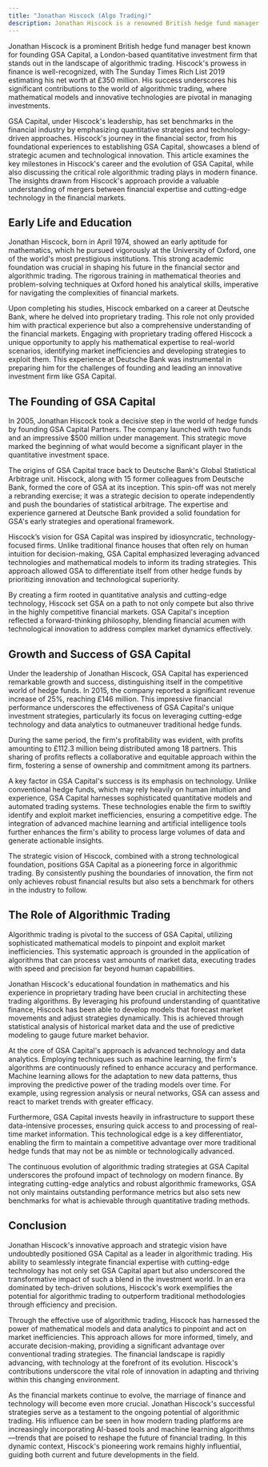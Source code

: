 ```yaml
---
title: "Jonathan Hiscock (Algo Trading)"
description: Jonathan Hiscock is a renowned British hedge fund manager and founder of GSA Capital, a leading London-based quantitative investment firm excelling in algorithmic trading. Esteemed for his financial acumen, Hiscock's net worth was estimated at £350 million by The Sunday Times Rich List 2019. With a strong foundation in mathematics from the University of Oxford, Hiscock developed his expertise at Deutsche Bank before establishing GSA Capital in 2005. The firm, which emphasizes quantitative strategies and cutting-edge technology, has achieved extraordinary growth and success under Hiscock's leadership. This article explores Hiscock's journey, the founding and growth of GSA Capital, and the pivotal role of algorithmic trading in modern finance.
---
```






Jonathan Hiscock is a prominent British hedge fund manager best known for founding GSA Capital, a London-based quantitative investment firm that stands out in the landscape of algorithmic trading. Hiscock's prowess in finance is well-recognized, with The Sunday Times Rich List 2019 estimating his net worth at £350 million. His success underscores his significant contributions to the world of algorithmic trading, where mathematical models and innovative technologies are pivotal in managing investments.

GSA Capital, under Hiscock's leadership, has set benchmarks in the financial industry by emphasizing quantitative strategies and technology-driven approaches. Hiscock's journey in the financial sector, from his foundational experiences to establishing GSA Capital, showcases a blend of strategic acumen and technological innovation. This article examines the key milestones in Hiscock's career and the evolution of GSA Capital, while also discussing the critical role algorithmic trading plays in modern finance. The insights drawn from Hiscock's approach provide a valuable understanding of mergers between financial expertise and cutting-edge technology in the financial markets.


## Early Life and Education

Jonathan Hiscock, born in April 1974, showed an early aptitude for mathematics, which he pursued vigorously at the University of Oxford, one of the world's most prestigious institutions. This strong academic foundation was crucial in shaping his future in the financial sector and algorithmic trading. The rigorous training in mathematical theories and problem-solving techniques at Oxford honed his analytical skills, imperative for navigating the complexities of financial markets.

Upon completing his studies, Hiscock embarked on a career at Deutsche Bank, where he delved into proprietary trading. This role not only provided him with practical experience but also a comprehensive understanding of the financial markets. Engaging with proprietary trading offered Hiscock a unique opportunity to apply his mathematical expertise to real-world scenarios, identifying market inefficiencies and developing strategies to exploit them. This experience at Deutsche Bank was instrumental in preparing him for the challenges of founding and leading an innovative investment firm like GSA Capital.


## The Founding of GSA Capital

In 2005, Jonathan Hiscock took a decisive step in the world of hedge funds by founding GSA Capital Partners. The company launched with two funds and an impressive $500 million under management. This strategic move marked the beginning of what would become a significant player in the quantitative investment space.

The origins of GSA Capital trace back to Deutsche Bank's Global Statistical Arbitrage unit. Hiscock, along with 15 former colleagues from Deutsche Bank, formed the core of GSA at its inception. This spin-off was not merely a rebranding exercise; it was a strategic decision to operate independently and push the boundaries of statistical arbitrage. The expertise and experience garnered at Deutsche Bank provided a solid foundation for GSA's early strategies and operational framework.

Hiscock’s vision for GSA Capital was inspired by idiosyncratic, technology-focused firms. Unlike traditional finance houses that often rely on human intuition for decision-making, GSA Capital emphasized leveraging advanced technologies and mathematical models to inform its trading strategies. This approach allowed GSA to differentiate itself from other hedge funds by prioritizing innovation and technological superiority.

By creating a firm rooted in quantitative analysis and cutting-edge technology, Hiscock set GSA on a path to not only compete but also thrive in the highly competitive financial markets. GSA Capital's inception reflected a forward-thinking philosophy, blending financial acumen with technological innovation to address complex market dynamics effectively.


## Growth and Success of GSA Capital

Under the leadership of Jonathan Hiscock, GSA Capital has experienced remarkable growth and success, distinguishing itself in the competitive world of hedge funds. In 2015, the company reported a significant revenue increase of 25%, reaching £146 million. This impressive financial performance underscores the effectiveness of GSA Capital's unique investment strategies, particularly its focus on leveraging cutting-edge technology and data analytics to outmaneuver traditional hedge funds.

During the same period, the firm's profitability was evident, with profits amounting to £112.3 million being distributed among 18 partners. This sharing of profits reflects a collaborative and equitable approach within the firm, fostering a sense of ownership and commitment among its partners.

A key factor in GSA Capital's success is its emphasis on technology. Unlike conventional hedge funds, which may rely heavily on human intuition and experience, GSA Capital harnesses sophisticated quantitative models and automated trading systems. These technologies enable the firm to swiftly identify and exploit market inefficiencies, ensuring a competitive edge. The integration of advanced machine learning and artificial intelligence tools further enhances the firm's ability to process large volumes of data and generate actionable insights.

The strategic vision of Hiscock, combined with a strong technological foundation, positions GSA Capital as a pioneering force in algorithmic trading. By consistently pushing the boundaries of innovation, the firm not only achieves robust financial results but also sets a benchmark for others in the industry to follow.


## The Role of Algorithmic Trading

Algorithmic trading is pivotal to the success of GSA Capital, utilizing sophisticated mathematical models to pinpoint and exploit market inefficiencies. This systematic approach is grounded in the application of algorithms that can process vast amounts of market data, executing trades with speed and precision far beyond human capabilities.

Jonathan Hiscock's educational foundation in mathematics and his experience in proprietary trading have been crucial in architecting these trading algorithms. By leveraging his profound understanding of quantitative finance, Hiscock has been able to develop models that forecast market movements and adjust strategies dynamically. This is achieved through statistical analysis of historical market data and the use of predictive modeling to gauge future market behavior.

At the core of GSA Capital's approach is advanced technology and data analytics. Employing techniques such as machine learning, the firm's algorithms are continuously refined to enhance accuracy and performance. Machine learning allows for the adaptation to new data patterns, thus improving the predictive power of the trading models over time. For example, using regression analysis or neural networks, GSA can assess and react to market trends with greater efficacy.

Furthermore, GSA Capital invests heavily in infrastructure to support these data-intensive processes, ensuring quick access to and processing of real-time market information. This technological edge is a key differentiator, enabling the firm to maintain a competitive advantage over more traditional hedge funds that may not be as nimble or technologically advanced.

The continuous evolution of algorithmic trading strategies at GSA Capital underscores the profound impact of technology on modern finance. By integrating cutting-edge analytics and robust algorithmic frameworks, GSA not only maintains outstanding performance metrics but also sets new benchmarks for what is achievable through quantitative trading methods.


## Conclusion

Jonathan Hiscock's innovative approach and strategic vision have undoubtedly positioned GSA Capital as a leader in algorithmic trading. His ability to seamlessly integrate financial expertise with cutting-edge technology has not only set GSA Capital apart but also underscored the transformative impact of such a blend in the investment world. In an era dominated by tech-driven solutions, Hiscock's work exemplifies the potential for algorithmic trading to outperform traditional methodologies through efficiency and precision.

Through the effective use of algorithmic trading, Hiscock has harnessed the power of mathematical models and data analytics to pinpoint and act on market inefficiencies. This approach allows for more informed, timely, and accurate decision-making, providing a significant advantage over conventional trading strategies. The financial landscape is rapidly advancing, with technology at the forefront of its evolution. Hiscock's contributions underscore the vital role of innovation in adapting and thriving within this changing environment.

As the financial markets continue to evolve, the marriage of finance and technology will become even more crucial. Jonathan Hiscock's successful strategies serve as a testament to the ongoing potential of algorithmic trading. His influence can be seen in how modern trading platforms are increasingly incorporating AI-based tools and machine learning algorithms—trends that are poised to reshape the future of financial trading. In this dynamic context, Hiscock's pioneering work remains highly influential, guiding both current and future developments in the field.


